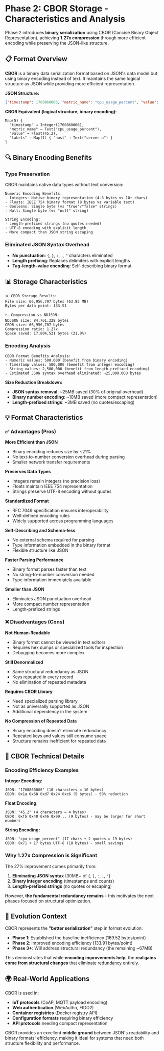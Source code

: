 # Phase 2: CBOR Storage - Characteristics and Analysis

Phase 2 introduces **binary serialization** using CBOR (Concise Binary Object Representation), achieving **1.27x compression** through more efficient encoding while preserving the JSON-like structure.

## 📋 Format Overview

**CBOR** is a binary data serialization format based on JSON's data model but using binary encoding instead of text. It maintains the same logical structure as JSON while providing more efficient representation.

**JSON Structure:**
```json
{"timestamp": 1760860006, "metric_name": "cpu_usage_percent", "value": 45.2, "labels": {"host": "server-a"}}
```

**CBOR Equivalent (logical structure, binary encoding):**
```
Map(5) {
  "timestamp" → Integer(1760860006),
  "metric_name" → Text("cpu_usage_percent"), 
  "value" → Float(45.2),
  "labels" → Map(1) { "host" → Text("server-a") }
}
```

## 🔍 Binary Encoding Benefits

### Type Preservation
CBOR maintains native data types without text conversion:

```
Numeric Encoding Benefits:
- Integers: Native binary representation (4-8 bytes vs 10+ chars)
- Floats: IEEE 754 binary format (8 bytes vs variable text)
- Booleans: Single byte (vs "true"/"false" strings)
- Null: Single byte (vs "null" string)

String Encoding:
- Length-prefixed strings (no quotes needed)
- UTF-8 encoding with explicit length
- More compact than JSON string escaping
```

### Eliminated JSON Syntax Overhead
- **No punctuation**: `{`, `}`, `:`, `,`, `"` characters eliminated
- **Length prefixing**: Replaces delimiters with explicit lengths
- **Tag-length-value encoding**: Self-describing binary format

## 📊 Storage Characteristics

```
📊 CBOR Storage Results:
File size: 66,956,707 bytes (63.85 MB)
Bytes per data point: 133.91

📉 Compression vs NDJSON:
NDJSON size: 84,761,228 bytes
CBOR size: 66,956,707 bytes  
Compression ratio: 1.27x
Space saved: 17,804,521 bytes (21.0%)
```

### Encoding Analysis
```
CBOR Format Benefits Analysis:
- Numeric values: 500,000 (benefit from binary encoding)
- Timestamp values: 500,000 (benefit from integer encoding)  
- String values: 2,500,000 (benefit from length-prefixed encoding)
- Estimated JSON syntax overhead eliminated: ~25,000,000 bytes
```

**Size Reduction Breakdown:**
- **JSON syntax removal**: ~25MB saved (30% of original overhead)
- **Binary number encoding**: ~10MB saved (more compact representation)
- **Length-prefixed strings**: ~3MB saved (no quotes/escaping)

## 💡 Format Characteristics

### ✅ Advantages (Pros)

**More Efficient than JSON**
- Binary encoding reduces size by ~21%
- No text-to-number conversion overhead during parsing
- Smaller network transfer requirements

**Preserves Data Types**
- Integers remain integers (no precision loss)
- Floats maintain IEEE 754 representation
- Strings preserve UTF-8 encoding without quotes

**Standardized Format**
- RFC 7049 specification ensures interoperability
- Well-defined encoding rules
- Widely supported across programming languages

**Self-Describing and Schema-less**
- No external schema required for parsing
- Type information embedded in the binary format
- Flexible structure like JSON

**Faster Parsing Performance**
- Binary format parses faster than text
- No string-to-number conversion needed
- Type information immediately available

**Smaller than JSON**
- Eliminates JSON punctuation overhead
- More compact number representation
- Length-prefixed strings

### ❌ Disadvantages (Cons)

**Not Human-Readable**
- Binary format cannot be viewed in text editors
- Requires hex dumps or specialized tools for inspection
- Debugging becomes more complex

**Still Denormalized**
- Same structural redundancy as JSON
- Keys repeated in every record
- No elimination of repeated metadata

**Requires CBOR Library**
- Need specialized parsing library
- Not as universally supported as JSON
- Additional dependency in the system

**No Compression of Repeated Data**
- Binary encoding doesn't eliminate redundancy
- Repeated keys and values still consume space
- Structure remains inefficient for repeated data

## 🎯 CBOR Technical Details

### Encoding Efficiency Examples

**Integer Encoding:**
```
JSON: "1760860006" (10 characters = 10 bytes)
CBOR: 0x1a 0x68 0xd7 0x24 0xc6 (5 bytes) - 50% reduction
```

**Float Encoding:**
```
JSON: "45.2" (4 characters = 4 bytes)  
CBOR: 0xfb 0x40 0x46 0x99... (9 bytes) - may be larger for short numbers
```

**String Encoding:**
```
JSON: "cpu_usage_percent" (17 chars + 2 quotes = 19 bytes)
CBOR: 0x71 + 17 bytes UTF-8 (18 bytes) - small savings
```

### Why 1.27x Compression is Significant

The 27% improvement comes primarily from:
1. **Eliminating JSON syntax** (30MB+ of `{`, `}`, `:`, `,`, `"`)
2. **Binary integer encoding** (timestamps and counts)
3. **Length-prefixed strings** (no quotes or escaping)

However, **the fundamental redundancy remains** - this motivates the next phases focused on structural optimization.

## 🔄 Evolution Context

CBOR represents the **"better serialization"** step in format evolution:
- **Phase 1**: Established the baseline inefficiency (169.52 bytes/point)
- **Phase 2**: Improved encoding efficiency (133.91 bytes/point)
- **Phase 3+**: Will address structural redundancy (the remaining ~67MB)

This demonstrates that while **encoding improvements help**, the **real gains come from structural changes** that eliminate redundancy entirely.

## 🌍 Real-World Applications

CBOR is used in:
- **IoT protocols** (CoAP, MQTT payload encoding)
- **Web authentication** (WebAuthn, FIDO2)  
- **Container registries** (Docker registry API)
- **Configuration formats** requiring binary efficiency
- **API protocols** needing compact representation

CBOR provides an excellent **middle ground** between JSON's readability and binary formats' efficiency, making it ideal for systems that need both structure flexibility and performance.